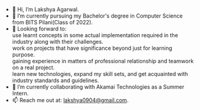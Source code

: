- 👋 Hi, I’m Lakshya Agarwal.
- 🌱 I’m currently pursuing my Bachelor's degree in Computer Science from BITS Pilani(Class of 2022).
- 👀 Looking forward to:<br/> 
                         use learnt concepts in some actual implementation required in the industry along with their challenges.<br/>
                         work on projects that have significance beyond just for learning purpose.<br/>
                         gaining experience in matters of professional relationship and teamwork on a real project.<br/>
                         learn new technologies, expand my skill sets, and get acquainted with industry standards and guidelines.
- 💞️ I’m currently collaborating with Akamai Technologies as a Summer Intern.
- 📫 Reach me out at: lakshya0904@gmail.com.

<!---
lakshya0904/lakshya0904 is a ✨ special ✨ repository because its `README.md` (this file) appears on your GitHub profile.
You can click the Preview link to take a look at your changes.
--->
